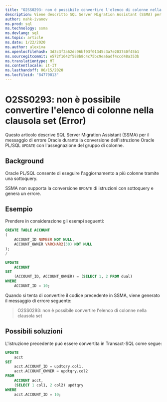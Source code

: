 ```yaml
---
title: "O2SS0293: non è possibile convertire l'elenco di colonne nella clausola set (Error)"
description: Viene descritto SQL Server Migration Assistant (SSMA) per il messaggio di errore Oracle durante la conversione dell'istruzione di aggiornamento Oracle PL/SQL con l'assegnazione del gruppo di colonne.
author: nahk-ivanov
ms.prod: sql
ms.technology: ssma
ms.devlang: sql
ms.topic: article
ms.date: 1/22/2020
ms.author: alexiva
ms.openlocfilehash: 3d3c3f2a62dc96bf93f01345c3a7e203740f45b1
ms.sourcegitcommit: e572f1642f588b8c4c75bc9ea6adf4ccd48a353b
ms.translationtype: MT
ms.contentlocale: it-IT
ms.lasthandoff: 06/15/2020
ms.locfileid: "84779013"
---
```

# <a name="o2ss0293-columns-list-in-set-clause-cannot-be-converted-error"></a>O2SS0293: non è possibile convertire l'elenco di colonne nella clausola set (Error)

Questo articolo descrive SQL Server Migration Assistant (SSMA) per il messaggio di errore Oracle durante la conversione dell'istruzione Oracle PL/SQL `UPDATE` con l'assegnazione del gruppo di colonne.

## <a name="background"></a>Background

Oracle PL/SQL consente di eseguire l'aggiornamento a più colonne tramite una sottoquery.

SSMA non supporta la conversione `UPDATE` di istruzioni con sottoquery e genera un errore.

## <a name="example"></a>Esempio

Prendere in considerazione gli esempi seguenti:

```sql
CREATE TABLE ACCOUNT
(
    ACCOUNT_ID NUMBER NOT NULL,
    ACCOUNT_OWNER VARCHAR2(30) NOT NULL
);
/

UPDATE
    ACCOUNT
SET
    (ACCOUNT_ID, ACCOUNT_OWNER) = (SELECT 1, 2 FROM dual)
WHERE
    ACCOUNT_ID = 10;
```

Quando si tenta di convertire il codice precedente in SSMA, viene generato il messaggio di errore seguente:

> O2SS0293: non è possibile convertire l'elenco di colonne nella clausola set

## <a name="possible-remedies"></a>Possibili soluzioni

L'istruzione precedente può essere convertita in Transact-SQL come segue:

```sql
UPDATE
    acct
SET
    acct.ACCOUNT_ID = updtqry.col1,
    acct.ACCOUNT_OWNER = updtqry.col2
FROM
    ACCOUNT acct,
    (SELECT 1 col1, 2 col2) updtqry
WHERE
    acct.ACCOUNT_ID = 10;
```

